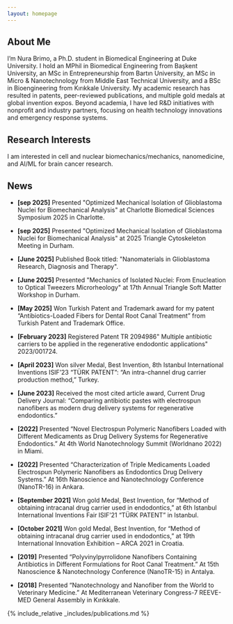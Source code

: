 ```yaml
---
layout: homepage
---
```


## About Me

I’m Nura Brimo, a Ph.D. student in Biomedical Engineering at Duke University. I hold an MPhil in Biomedical Engineering from Başkent University, an MSc in Entrepreneurship from Bartın University, an MSc in Micro & Nanotechnology from Middle East Technical University, and a BSc in Bioengineering from Kırıkkale University. My academic research has resulted in patents, peer-reviewed publications, and multiple gold medals at global invention expos. Beyond academia, I have led R&D initiatives with nonprofit and industry partners, focusing on health technology innovations and emergency response systems. 

## Research Interests

I am interested in cell and nuclear biomechanics/mechanics, nanomedicine, and AI/ML for brain cancer research.

## News

- **[sep 2025]** Presented "Optimized Mechanical Isolation of Glioblastoma Nuclei for Biomechanical Analysis" at Charlotte Biomedical Sciences Symposium 2025 in Charlotte.

- **[sep 2025]** Presented "Optimized Mechanical Isolation of Glioblastoma Nuclei for Biomechanical Analysis" at 2025 Triangle Cytoskeleton Meeting in Durham.

- **[June 2025]** Published Book titled: "Nanomaterials in Glioblastoma Research, Diagnosis and Therapy".

- **[June 2025]** Presented "Mechanics of Isolated Nuclei: From Enucleation to Optical Tweezers Microrheology" at 17th Annual Triangle Soft Matter Workshop in Durham.

- **[May 2025]** Won Turkish Patent and Trademark award for my patent “Antibiotics-Loaded Fibers for Dental Root Canal Treatment” from Turkish Patent and Trademark Office.

- **[February 2023]** Registered Patent TR 2094986" Multiple antibiotic carriers to be applied in the regenerative endodontic applications" 2023/001724.

- **[April 2023]** Won silver Medal, Best Invention, 8th Istanbul International Inventions ISIF’23 “TÜRK PATENT”: “An intra-channel drug carrier production method,” Turkey.

- **[June 2023]** Received the most cited article award, Current Drug Delivery Journal: “Comparing antibiotic pastes with electrospun nanofibers as modern drug delivery systems for regenerative endodontics.”

- **[2022]** Presented “Novel Electrospun Polymeric Nanofibers Loaded with Different Medicaments as Drug Delivery Systems for Regenerative Endodontics.” At 4th World Nanotechnology Summit (Worldnano 2022) in Miami.

- **[2022]** Presented “Characterization of Triple Medicaments Loaded Electrospun Polymeric Nanofibers as Endodontics Drug Delivery Systems.” At 16th Nanoscience and Nanotechnology Conference (NanoTR-16) in Ankara.

- **[September 2021]**  Won gold Medal, Best Invention, for “Method of obtaining intracanal drug carrier used in endodontics,” at 6th Istanbul International Inventions Fair ISIF’21 “TÜRK PATENT” in Istanbul.

- **[October 2021]** Won gold Medal, Best Invention, for “Method of obtaining intracanal drug carrier used in endodontics,” at 19th International Innovation Exhibition – ARCA 2021 in Croatia.

- **[2019]** Presented “Polyvinylpyrrolidone Nanofibers Containing Antibiotics in Different Formulations for Root Canal Treatment.” At 15th Nanoscience & Nanotechnology Conference (NanoTR-15) in Antalya.

- **[2018]** Presented “Nanotechnology and Nanofiber from the World to Veterinary Medicine.” At Mediterranean Veterinary Congress-7 REEVE-MED General Assembly in Kırıkkale.

{% include_relative _includes/publications.md %}

